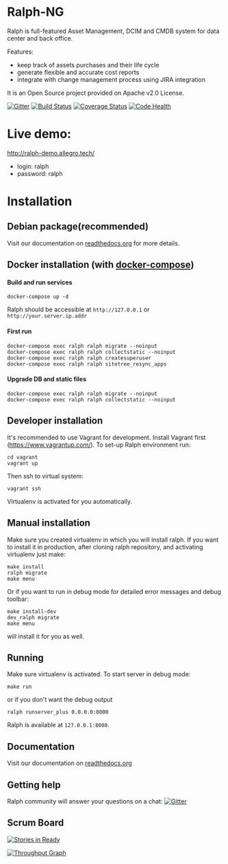 # Ralph-NG

Ralph is full-featured Asset Management, DCIM and CMDB system for data center and back office.

Features:

* keep track of assets purchases and their life cycle
* generate flexible and accurate cost reports
* integrate with change management process using JIRA integration

It is an Open Source project provided on Apache v2.0 License.

[![Gitter](https://img.shields.io/gitter/room/gitterHQ/gitter.svg)](https://gitter.im/allegro/ralph?utm_source=badge&utm_medium=badge&utm_campaign=pr-badge&utm_content=badge)
[![Build Status](https://travis-ci.org/allegro/ralph.svg)](https://travis-ci.org/allegro/ralph)
[![Coverage Status](https://coveralls.io/repos/allegro/ralph/badge.svg?branch=ng&service=github)](https://coveralls.io/github/allegro/ralph?branch=ng)
[![Code Health](https://landscape.io/github/allegro/ralph/ng/landscape.svg?style=flat)](https://landscape.io/github/allegro/ralph/ng)

# Live demo:

http://ralph-demo.allegro.tech/

* login: ralph
* password: ralph

# Installation

## Debian package(recommended)

Visit our documentation on [readthedocs.org](http://ralph-ng.readthedocs.org) for more details.

## Docker installation (with [docker-compose](https://docs.docker.com/compose/))

#### Build and run services

    docker-compose up -d

Ralph should be accessible at ``http://127.0.0.1`` or ``http://your.server.ip.addr``

#### First run

    docker-compose exec ralph ralph migrate --noinput
    docker-compose exec ralph ralph collectstatic --noinput
    docker-compose exec ralph ralph createsuperuser
    docker-compose exec ralph ralph sitetree_resync_apps

#### Upgrade DB and static files

    docker-compose exec ralph ralph migrate --noinput
    docker-compose exec ralph ralph collectstatic --noinput

## Developer installation

It's recommended to use Vagrant for development. Install Vagrant first (https://www.vagrantup.com/). To set-up Ralph environment run:

    cd vagrant
    vagrant up

Then ssh to virtual system:

    vagrant ssh

Virtualenv is activated for you automatically.


## Manual installation

Make sure you created virtualenv in which you will install ralph.
If you want to install it in production, after cloning ralph repository, and activating virtualenv just make:

    make install
    ralph migrate
    make menu

Or if you want to run in debug mode for detailed error messages and debug toolbar:

    make install-dev
    dev_ralph migrate
    make menu

will install it for you as well.

## Running

Make sure virtualenv is activated. To start server in debug mode:

    make run

or if you don't want the debug output

    ralph runserver_plus 0.0.0.0:8000


Ralph is available at `127.0.0.1:8000`.


## Documentation
Visit our documentation on [readthedocs.org](http://ralph-ng.readthedocs.org)

## Getting help

Ralph community will answer your questions on a chat: [![Gitter](https://img.shields.io/gitter/room/gitterHQ/gitter.svg)](https://gitter.im/allegro/ralph?utm_source=badge&utm_medium=badge&utm_campaign=pr-badge&utm_content=badge)

## Scrum Board

[![Stories in Ready](https://badge.waffle.io/allegro/ralph.png?label=ready&title=Ready)](http://waffle.io/allegro/ralph)

[![Throughput Graph](https://graphs.waffle.io/allegro/ralph/throughput.svg)](https://waffle.io/allegro/ralph/metrics)
